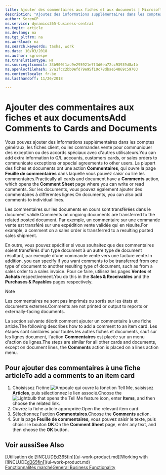 ```yaml
---
title: Ajouter des commentaires aux fiches et aux documents | Microsoft Docs
description: "Ajoutez des informations supplémentaires dans les comptes, les fiches client, ou les commandes vente pour communiquer des accords, tels qu'un prix spécial ou un mode de livraison, pour d'autres utilisateurs."
author: SorenGP
ms.service: dynamics365-business-central
ms.topic: article
ms.devlang: na
ms.tgt_pltfrm: na
ms.workload: na
ms.search.keywords: tasks, work
ms.date: 10/03/2018
ms.author: sgroespe
ms.translationtype: HT
ms.sourcegitcommit: 33b900f1ac9e295921e7f3d6ea72cc93939d8a1b
ms.openlocfilehash: 27a1fcc2bb0efd79e95f10c78dbae54869c59703
ms.contentlocale: fr-be
ms.lasthandoff: 11/26/2018

---
```

# <a name="add-comments-to-cards-and-documents"></a><span data-ttu-id="36771-103">Ajouter des commentaires aux fiches et aux documents</span><span class="sxs-lookup"><span data-stu-id="36771-103">Add Comments to Cards and Documents</span></span>
<span data-ttu-id="36771-104">Vous pouvez ajouter des informations supplémentaires dans les comptes généraux, les fiches client, ou les commandes vente pour communiquer des exception ou des accords spéciaux avec d'autres utilisateurs.</span><span class="sxs-lookup"><span data-stu-id="36771-104">You can add extra information to G/L accounts, customers cards, or sales orders to communicate exceptions or special agreements to other users.</span></span>
<span data-ttu-id="36771-105">La plupart des fiches et documents ont une action **Commentaires**, qui ouvre la page **Feuille de commentaires** dans laquelle vous pouvez saisir ou lire les commentaires.</span><span class="sxs-lookup"><span data-stu-id="36771-105">Practically all cards and document have a **Comments** action, which opens the **Comment Sheet** page where you can write or read comments.</span></span> <span data-ttu-id="36771-106">Sur les documents, vous pouvez également ajouter des commentaires à différentes lignes.</span><span class="sxs-lookup"><span data-stu-id="36771-106">On documents, you can also add comments to individual lines.</span></span>

<span data-ttu-id="36771-107">Les commentaires sur les documents en cours sont transférées dans le document validé.</span><span class="sxs-lookup"><span data-stu-id="36771-107">Comments on ongoing documents are transferred to the related posted document.</span></span> <span data-ttu-id="36771-108">Par exemple, un commentaire sur une commande vente est transféré sur une expédition vente validée qui en résulte.</span><span class="sxs-lookup"><span data-stu-id="36771-108">For example, a comment on a sales order is transferred to a resulting posted sales shipment.</span></span>

<span data-ttu-id="36771-109">En outre, vous pouvez spécifier si vous souhaitez que des commentaires soient transférés d'un type document à un autre type de document résultant, par exemple d'une commande vente vers une facture vente.</span><span class="sxs-lookup"><span data-stu-id="36771-109">In addition, you can specify if you want comments to be transferred from one type of document to another resulting type of document, such as from a sales order to a sales invoice.</span></span> <span data-ttu-id="36771-110">Pour ce faire, utilisez les pages **Ventes** et **Achats** respectivement.</span><span class="sxs-lookup"><span data-stu-id="36771-110">You do this in the **Sales & Receivables** and the **Purchases & Payables** pages respectively.</span></span>

> [!NOTE]
> <span data-ttu-id="36771-111">Les commentaires ne sont pas imprimés ou sortis sur les états et documents externes.</span><span class="sxs-lookup"><span data-stu-id="36771-111">Comments are not printed or output to reports or externally-facing documents.</span></span>

<span data-ttu-id="36771-112">La section suivante décrit comment ajouter un commentaire à une fiche article.</span><span class="sxs-lookup"><span data-stu-id="36771-112">The following describes how to add a comment to an item card.</span></span> <span data-ttu-id="36771-113">Les étapes sont similaires pour toutes les autres fiches et documents, sauf sur les lignes document, l'action **Commentaires** est placée sur un menu d'action de lignes.</span><span class="sxs-lookup"><span data-stu-id="36771-113">The steps are similar for all other cards and documents, except on document lines, the **Comments** action is placed on a lines action menu.</span></span>

## <a name="to-add-a-comments-to-an-item-card"></a><span data-ttu-id="36771-114">Pour ajouter des commentaires à une fiche article</span><span class="sxs-lookup"><span data-stu-id="36771-114">To add a comments to an item card</span></span>
1. <span data-ttu-id="36771-115">Choisissez l'icône ![Ampoule qui ouvre la fonction Tell Me](media/ui-search/search_small.png "Dites-moi ce que vous voulez faire"), saisissez **Articles**, puis sélectionnez le lien associé.</span><span class="sxs-lookup"><span data-stu-id="36771-115">Choose the ![Lightbulb that opens the Tell Me feature](media/ui-search/search_small.png "Tell me what you want to do") icon, enter **Items**, and then choose the related link.</span></span>
2. <span data-ttu-id="36771-116">Ouvrez la fiche article appropriée.</span><span class="sxs-lookup"><span data-stu-id="36771-116">Open the relevant item card.</span></span>
3. <span data-ttu-id="36771-117">Sélectionnez l'action **Commentaires**.</span><span class="sxs-lookup"><span data-stu-id="36771-117">Choose the **Comments** action.</span></span>
4. <span data-ttu-id="36771-118">Sur la page **Feuille de commentaires**, vous pouvez saisir le texte, puis choisir le bouton **OK**.</span><span class="sxs-lookup"><span data-stu-id="36771-118">On the **Comment Sheet** page, enter any text, and then choose the **OK** button.</span></span>

## <a name="see-also"></a><span data-ttu-id="36771-119">Voir aussi</span><span class="sxs-lookup"><span data-stu-id="36771-119">See Also</span></span>
<span data-ttu-id="36771-120">[Utilisation de [!INCLUDE[d365fin](includes/d365fin_md.md)]](ui-work-product.md)</span><span class="sxs-lookup"><span data-stu-id="36771-120">[Working with [!INCLUDE[d365fin](includes/d365fin_md.md)]](ui-work-product.md)</span></span>  
[<span data-ttu-id="36771-121">Fonctionnalités marché</span><span class="sxs-lookup"><span data-stu-id="36771-121">General Business Functionality</span></span>](ui-across-business-areas.md)

